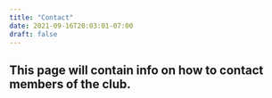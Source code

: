 ```yaml
---
title: "Contact"
date: 2021-09-16T20:03:01-07:00
draft: false
---
```


## This page will contain info on how to contact members of the club.
